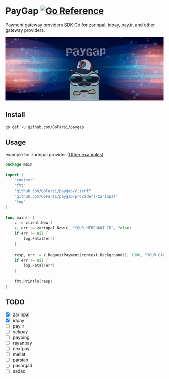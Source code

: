 # PayGap [![Go Reference](https://pkg.go.dev/badge/github.com/GoFarsi/paygap.svg)](https://pkg.go.dev/github.com/GoFarsi/paygap)
Payment gateway providers SDK Go for zarinpal, idpay, pay.ir, and other gateway providers.

![paygap](assets/banner.jpg)

## Install

```shell
go get -u github.com/GoFarsi/paygap
```

## Usage

example for zarinpal provider ([Other examples](_example))

```go
package main

import (
	"context"
	"fmt"
	"github.com/GoFarsi/paygap/client"
	"github.com/GoFarsi/paygap/providers/zarinpal"
	"log"
)

func main() {
	c := client.New()
	z, err := zarinpal.New(c, "YOUR_MERCHANT_ID", false)
	if err != nil {
		log.Fatal(err)
	}

	resp, err := z.RequestPayment(context.Background(), 1000, "YOUR_CALL_BACK", "YOUR_CURRENCY", "description", nil)
	if err != nil {
		log.Fatal(err)
	}
	
	fmt.Println(resp)
}
```

## TODO

- [x] zarinpal
- [x] idpay
- [ ] pay.ir
- [ ] yekpay
- [ ] payping
- [ ] rayanpay
- [ ] nextpay
- [ ] mellat
- [ ] parsian
- [ ] pasargad
- [ ] sadad
